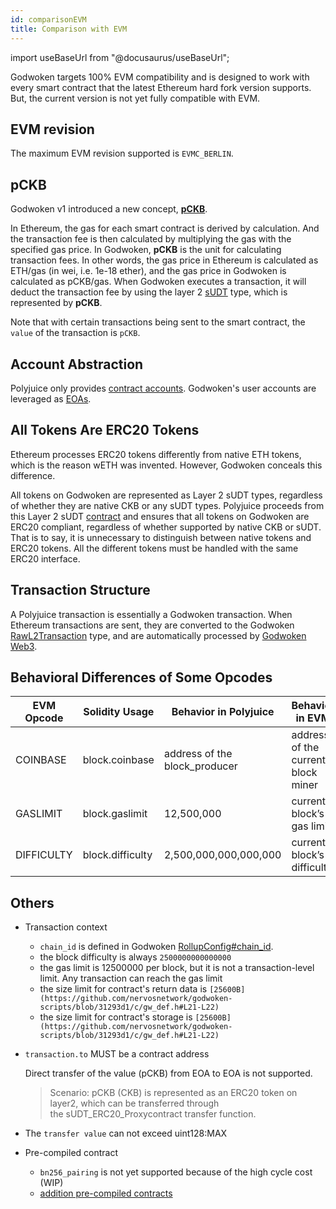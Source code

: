 ```yaml
---
id: comparisonEVM
title: Comparison with EVM
---
```

import useBaseUrl from "@docusaurus/useBaseUrl";

Godwoken targets 100% EVM compatibility and is designed to work with every smart contract that the latest Ethereum hard fork version supports. But, the current version is not yet fully compatible with EVM.

## EVM revision

The maximum EVM revision supported is `EVMC_BERLIN`. 



## pCKB

Godwoken v1 introduced a new concept, [**pCKB**](https://github.com/nervosnetwork/godwoken/blob/develop/docs/life_of_a_polyjuice_transaction.md#pckb).

In Ethereum, the gas for each smart contract is derived by calculation. And the transaction fee is then calculated by multiplying the gas with the specified gas price. In Godwoken, **pCKB** is the unit for calculating transaction fees. In other words, the gas price in Ethereum is calculated as ETH/gas (in wei, i.e. 1e-18 ether), and the gas price in Godwoken is calculated as pCKB/gas. When Godwoken executes a transaction, it will deduct the transaction fee by using the layer 2 [sUDT](https://github.com/nervosnetwork/rfcs/blob/master/rfcs/0025-simple-udt/0025-simple-udt.md) type, which is represented by **pCKB**.

Note that with certain transactions being sent to the smart contract, the `value` of the transaction is `pCKB`.

## Account Abstraction

Polyjuice only provides [contract accounts](https://ethereum.org/en/glossary/#contract-account). Godwoken's user accounts are leveraged as [EOAs](https://ethereum.org/en/glossary/#eoa).

## All Tokens Are ERC20 Tokens

Ethereum processes ERC20 tokens differently from native ETH tokens, which is the reason wETH was invented. However, Godwoken conceals this difference.

All tokens on Godwoken are represented as Layer 2 sUDT types, regardless of whether they are native CKB or any sUDT types. Polyjuice proceeds from this Layer 2 sUDT [contract](https://github.com/nervosnetwork/godwoken-polyjuice/blob/b9c3ad4/solidity/erc20/SudtERC20Proxy_UserDefinedDecimals.sol) and ensures that all tokens on Godwoken are ERC20 compliant, regardless of whether supported by native CKB or sUDT. That is to say, it is unnecessary to distinguish between native tokens and ERC20 tokens. All the different tokens must be handled with the same ERC20 interface.

## Transaction Structure

A Polyjuice transaction is essentially a Godwoken transaction. When Ethereum transactions are sent, they are converted to the Godwoken [RawL2Transaction](https://github.com/nervosnetwork/godwoken/blob/v1.0.0-rc1/crates/types/schemas/godwoken.mol#L69-L74) type, and are automatically processed by [Godwoken Web3](https://github.com/nervosnetwork/godwoken-web3/tree/v1.0.0-rc1).

## Behavioral Differences of Some Opcodes

| EVM Opcode | Solidity Usage | Behavior in Polyjuice | Behavior in EVM |
| --- | --- | --- | --- |
| COINBASE | block.coinbase | address of the block_producer | address of the current block miner |
| GASLIMIT | block.gaslimit | 12,500,000 | current block’s gas limit |
| DIFFICULTY | block.difficulty | 2,500,000,000,000,000 | current block’s difficulty |

## Others

- Transaction context
    - `chain_id` is defined in Godwoken [RollupConfig#chain_id](https://github.com/nervosnetwork/godwoken/blob/a099f2010b212355f5504a8d464b6b70d29640a5/crates/types/schemas/godwoken.mol#L64).
    - the block difficulty is always `2500000000000000`
    - the gas limit  is 12500000 per block, but it is not a transaction-level limit. Any transaction can reach the gas limit
    - the size limit for contract's return data is `[25600B](https://github.com/nervosnetwork/godwoken-scripts/blob/31293d1/c/gw_def.h#L21-L22)`
    - the size limit for contract's storage is `[25600B](https://github.com/nervosnetwork/godwoken-scripts/blob/31293d1/c/gw_def.h#L21-L22)`
  
- `transaction.to` MUST be a contract address
  
    Direct transfer of the value (pCKB) from EOA to EOA is not supported.
    
    > Scenario: pCKB (CKB) is represented as an ERC20 token on layer2, which can be transferred through the sUDT_ERC20_Proxycontract transfer function.
    
- The `transfer value` can not exceed uint128:MAX
- Pre-compiled contract
    - `bn256_pairing` is not yet supported because of the high cycle cost (WIP)
    - [addition pre-compiled contracts](https://github.com/nervosnetwork/godwoken-polyjuice/blob/compatibility-breaking-changes/docs/Addition-Features.md)
